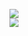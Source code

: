 [![](https://img.shields.io/badge/Made%20With-Github%20Spray-lightgrey.svg?style=for-the-badge&logo=github)](https://github.com/Annihil/github-spray#6402)  
[![](https://i.imgur.com/2DrTn0Z.gif)](https://github.com/Annihil/github-spray)